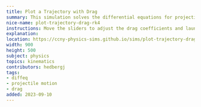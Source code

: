 ```yaml
---
title: Plot a Trajectory with Drag
summary: This simulation solves the differential equations for projectile motion with both linear and quadratic drag and plots the result, allowing for comparison between different drags.
nice-name: plot-trajectory-drag-rk4
instructions: Move the sliders to adjust the drag coefficients and launch angle. Press Save to store the last trajectory to compare.
explanation: 
location: https://ccny-physics-sims.github.io/sims/plot-trajectory-drag-rk4/
width: 900
height: 500
subject: physics
topics: kinematics
contributors: hedbergj
tags:
- diffeq
- projectile motion
- drag
added: 2023-09-10
---
```

